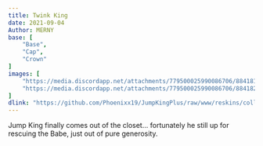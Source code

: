```yaml
---
title: Twink King
date: 2021-09-04
Author: MERNY
base: [
    "Base", 
    "Cap",
	"Crown"
]
images: [
    "https://media.discordapp.net/attachments/779500025990086706/884181609539063808/horror.png",
    "https://media.discordapp.net/attachments/779500025990086706/884182105125437480/kingicide.gif"
]
dlink: "https://github.com/Phoenixx19/JumpKingPlus/raw/www/reskins/collections/TwinkKing.zip"
---
```


Jump King finally comes out of the closet... fortunately he still up for rescuing the Babe, just out of pure generosity.
